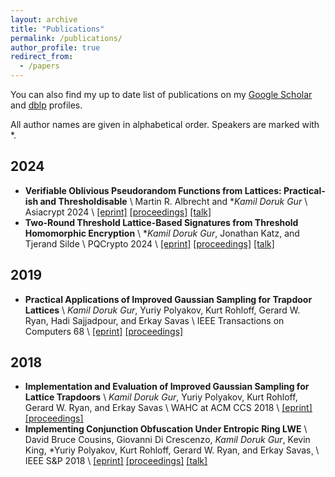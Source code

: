 ```yaml
---
layout: archive
title: "Publications"
permalink: /publications/
author_profile: true
redirect_from:
  - /papers
---
```


You can also find my up to date list of publications on my [Google Scholar](https://scholar.google.com/citations?user=dNpTQUQAAAAJ&hl=en) and [dblp](https://dblp.org/pid/216/6102.html) profiles.

All author names are given in alphabetical order. Speakers are marked with *.

2024
------
* **Verifiable Oblivious Pseudorandom Functions from Lattices: Practical-ish and Thresholdisable** \\
    Martin R. Albrecht and **Kamil Doruk Gur* \\
    Asiacrypt 2024 \\
    [[eprint]](https://eprint.iacr.org/2024/1459.pdf) [[proceedings]](https://link.springer.com/chapter/10.1007/978-981-96-0894-2_7) [[talk]](https://youtu.be/tU7vuHCaDOk?si=rAU3HfdN1XrkB9dg&t=1394)
* **Two-Round Threshold Lattice-Based Signatures from Threshold Homomorphic Encryption** \\
    **Kamil Doruk Gur*, Jonathan Katz, and Tjerand Silde \\
    PQCrypto 2024 \\
    [[eprint]](https://eprint.iacr.org/2023/1318.pdf) [[proceedings]](https://link.springer.com/chapter/10.1007/978-3-031-62746-0_12) [[talk]](https://youtu.be/XObVgQkhUNw?si=Mj2CH-VlXm_ARmbQ)

2019
------
* **Practical Applications of Improved Gaussian Sampling for Trapdoor Lattices** \\
    *Kamil Doruk Gur*, Yuriy Polyakov, Kurt Rohloff, Gerard W. Ryan, Hadi Sajjadpour, and Erkay Savas \\
    IEEE Transactions on Computers 68 \\
    [[eprint]](https://eprint.iacr.org/2017/1254.pdf) [[proceedings]](https://ieeexplore.ieee.org/document/8493319)

2018
------
* **Implementation and Evaluation of Improved Gaussian Sampling for Lattice Trapdoors** \\
    *Kamil Doruk Gur*, Yuriy Polyakov, Kurt Rohloff, Gerard W. Ryan, and Erkay Savas \\
    WAHC at ACM CCS 2018 \\
    [[eprint]](https://eprint.iacr.org/2017/285.pdf) [[proceedings]](https://dl.acm.org/doi/10.1145/3267973.3267975)
* **Implementing Conjunction Obfuscation Under Entropic Ring LWE** \\
    David Bruce Cousins, Giovanni Di Crescenzo, *Kamil Doruk Gur*, Kevin King, *Yuriy Polyakov, Kurt Rohloff, Gerard W. Ryan, and Erkay Savas¸ \\
    IEEE S&P 2018 \\
    [[eprint]](https://eprint.iacr.org/2017/844.pdf) [[proceedings]](https://www.computer.org/csdl/proceedings-article/sp/2018/435301a354/12OmNCcKQnS) [[talk]](https://youtu.be/ODLNfw2pGs8?si=WVveHwAg8-fk9gjG)
